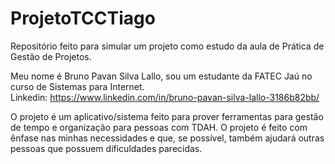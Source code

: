 # ProjetoTCCTiago

Repositório feito para simular um projeto como estudo da aula de Prática de Gestão de Projetos.

Meu nome é Bruno Pavan Silva Lallo, sou um estudante da FATEC Jaú no curso de Sistemas para Internet. <br>
Linkedin: https://www.linkedin.com/in/bruno-pavan-silva-lallo-3186b82bb/

O projeto é um aplicativo/sistema feito para prover ferramentas para gestão de tempo e organização para pessoas com TDAH. O projeto é feito com ênfase nas minhas necessidades e que, se possível, também ajudará outras pessoas que possuem dificuldades parecidas.

